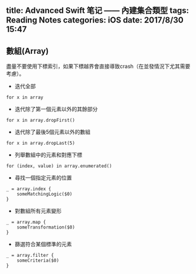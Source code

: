 title: Advanced Swift 笔记 —— 內建集合類型
tags: Reading Notes
categories: iOS
date: 2017/8/30 15:47
---

## 數組(Array)
盡量不要使用下標索引，如果下標越界會直接導致crash（在並發情況下尤其需要考慮）。

- 迭代全部

```
for x in array
```
- 迭代除了第一個元素以外的其餘部分

```
for x in array.dropFirst()
```
- 迭代除了最後5個元素以外的數組

```
for x in array.dropLast(5)
```
- 列舉數組中的元素和對應下標

```
for (index, value) in array.enumerated()
```
- 尋找一個指定元素的位置

```
_ = array.index {
    someMatchingLogic($0)
}
```
- 對數組所有元素變形

```
_ = array.map {
    someTransformation($0)
}
```
- 篩選符合某個標準的元素

```
_ = array.filter {
    someCriteria($0)
}
```


